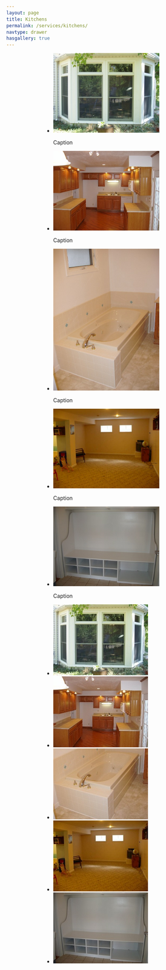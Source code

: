 ```yaml
---
layout: page
title: Kitchens
permalink: /services/kitchens/
navtype: drawer
hasgallery: true
---
```

<script>
$(window).load(function() {
  // The slider being synced must be initialized first
  $('#carousel').flexslider({
    animation: "slide",
    controlNav: false,
    animationLoop: false,
    slideshow: false,
    itemWidth: 180,
    maxItems: 4,
    itemMargin: 5,
    asNavFor: '#mainslider'
  });
  $('#mainslider').flexslider({
    animation: "slide",
    controlNav: false,
    animationLoop: false,
    slideshow: false,
    sync: "#carousel",
    smoothHeight: true
  });
})
</script>

<div style="padding: 0 100px;">

<div id="mainslider" class="flexslider">
  <ul class="slides">
    <li>
      <img src="/images/windoors.jpg" />
      <p class="flex-caption">Caption</p>
    </li>
    <li>
      <img src="/images/kitchens.jpg" />
      <p class="flex-caption">Caption</p>
    </li>
    <li>
      <img src="/images/bathrooms.jpg" />
      <p class="flex-caption">Caption</p>
    </li>
    <li>
      <img src="/images/basements.jpg" />
      <p class="flex-caption">Caption</p>
    </li>
    <li>
	<img src="/images/general.jpg" alt="">
	<p class="flex-caption">Caption</p>
    </li>
  </ul>
</div>

<div id="carousel" class="flexslider">
  <ul class="slides">
    <li>
      <img src="/images/windoors-thumb.jpg" />
    </li>
    <li>
      <img src="/images/kitchens-thumb.jpg" />
    </li>
    <li>
      <img src="/images/bathrooms-thumb.jpg" />
    </li>
    <li>
      <img src="/images/basements-thumb.jpg" />
    </li>
    <li>
      <img src="/images/general-thumb.jpg" />
    </li>
  </ul>
</div>

</div>